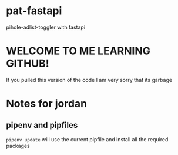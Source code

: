# pat-fastapi
pihole-adlist-toggler with fastapi 

# WELCOME TO ME LEARNING GITHUB!
If you pulled this version of the code I am very sorry that its garbage

# Notes for jordan
## pipenv and pipfiles
`pipenv update` will use the current pipfile and install all the required packages
